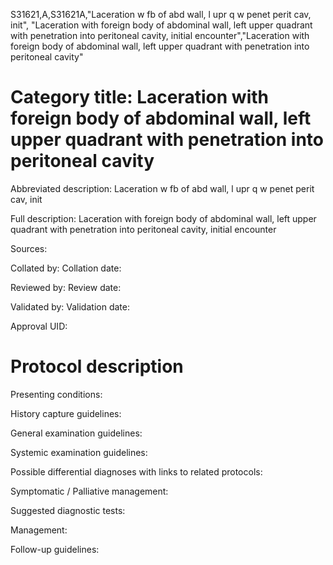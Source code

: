 S31621,A,S31621A,"Laceration w fb of abd wall, l upr q w penet perit cav, init", "Laceration with foreign body of abdominal wall, left upper quadrant with penetration into peritoneal cavity, initial encounter","Laceration with foreign body of abdominal wall, left upper quadrant with penetration into peritoneal cavity"
# Category title: Laceration with foreign body of abdominal wall, left upper quadrant with penetration into peritoneal cavity

Abbreviated description: Laceration w fb of abd wall, l upr q w penet perit cav, init

Full description: Laceration with foreign body of abdominal wall, left upper quadrant with penetration into peritoneal cavity, initial encounter

Sources:

Collated by:
Collation date:

Reviewed by:
Review date:

Validated by:
Validation date:

Approval UID:

# Protocol description

Presenting conditions:

History capture guidelines:

General examination guidelines:

Systemic examination guidelines:

Possible differential diagnoses with links to related protocols:

Symptomatic / Palliative management:

Suggested diagnostic tests:

Management:

Follow-up guidelines:
